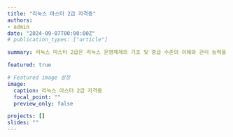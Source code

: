 ```yaml
---
title: "리눅스 마스터 2급 자격증"
authors:
- admin
date: "2024-09-07T00:00:00Z"
# publication_types: ["article"]

summary: 리눅스 마스터 2급은 리눅스 운영체제의 기초 및 중급 수준의 이해와 관리 능력을 인증하는 자격증입니다.

featured: true

# Featured image 설정
image:
  caption: 리눅스 마스터 2급 자격증
  focal_point: ""
  preview_only: false

projects: []
slides: ""
---
```

